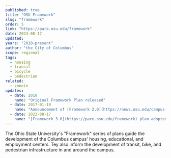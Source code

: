 ```yaml
---
published: true
title: "OSU Framework"
slug: "framework"
order: 5
link: "https://pare.osu.edu/framework"
date: 2023-08-17
updated:
years: "2010-present"
author: "the City of Columbus"
scope: regional
tags:
  - housing
  - transit
  - bicycle
  - pedestrian
related:
  - zonein
updates:
  - date: 2010
    name: "Original Framework Plan released"
  - date: 2017-01-19
    name: "Announcement of [Framework 2.0](https://news.osu.edu/campus-of-the-future-framework-20-imagines-transformational-research-learning-environments-over-the-next-decade-and-beyond/)"
  - date: 2023-08-17
    name: "[Framework 3.0](https://pare.osu.edu/framework) plan adopted by the OSU Board of Trustees"
---
```


The Ohio State University's "Framework" series of plans guide the development of the Columbus campus' housing, educational, and employment centers. Tey also inform the development of transit, bike, and pedestrian infrastructure in and around the campus.
